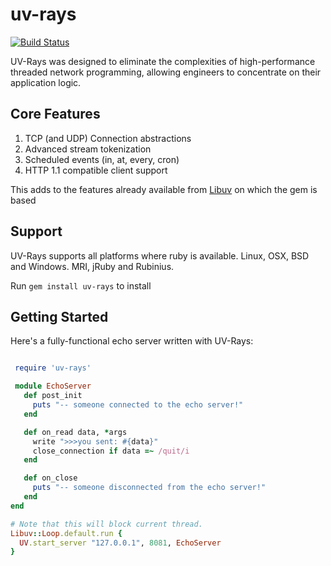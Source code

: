 # uv-rays

[![Build Status](https://travis-ci.org/cotag/uv-rays.svg?branch=master)](https://travis-ci.org/cotag/uv-rays)

UV-Rays was designed to eliminate the complexities of high-performance threaded network programming, allowing engineers to concentrate on their application logic.


## Core Features

1. TCP (and UDP) Connection abstractions
2. Advanced stream tokenization
3. Scheduled events (in, at, every, cron)
4. HTTP 1.1 compatible client support

This adds to the features already available from [Libuv](https://github.com/cotag/libuv) on which the gem is based


## Support

UV-Rays supports all platforms where ruby is available. Linux, OSX, BSD and Windows. MRI, jRuby and Rubinius.

Run `gem install uv-rays` to install


## Getting Started

Here's a fully-functional echo server written with UV-Rays:

```ruby

 require 'uv-rays'

 module EchoServer
   def post_init
     puts "-- someone connected to the echo server!"
   end

   def on_read data, *args
     write ">>>you sent: #{data}"
     close_connection if data =~ /quit/i
   end

   def on_close
     puts "-- someone disconnected from the echo server!"
   end
end

# Note that this will block current thread.
Libuv::Loop.default.run {
  UV.start_server "127.0.0.1", 8081, EchoServer
}

```
